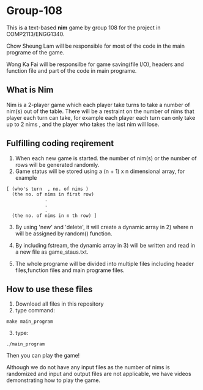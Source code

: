 # Group-108
This is a text-based **nim** game by group 108 for the project in COMP2113/ENGG1340.

Chow Sheung Lam will be responsible for most of the code in the main programe of the game.

Wong Ka Fai will be responsilbe for  game saving(file I/O), headers and function file and part of the code in main programe.

## What is Nim
Nim is a 2-player game which each player take turns to take a number of nim(s) out of the table. There will be a restraint on the number of nims that player each turn can take, for example each player each turn can only take up to 2 nims , and the player who takes the last nim will lose.

## Fulfilling coding reqirement
1. When each new game is started. the number of nim(s) or the number of rows will be generated randomly.
2. Game status will be stored using a (n + 1) x n dimensional array, for example 
```
[ (who's turn  , no. of nims )  
  (the no. of nims in first row) 
              .
              .
              .
  (the no. of nims in n th row) ]
```
3. By using 'new' and 'delete', it will create a dynamic array in 2) where n will be assigned by random() function.

4. By including fstream, the dynamic array in 3) will be written and read in a new file as game_staus.txt.

5. The whole programe will be divided into multiple files including header files,function files and main programe files.

## How to use these files
1. Download all files in this repository
2. type command: 
```
make main_program
```
3. type:
```
./main_program
```
Then you can play the game!

Although we do not have any input files as the number of nims is randomized and input and output files are not applicable, we have videos demonstrating how to play the game.
 
